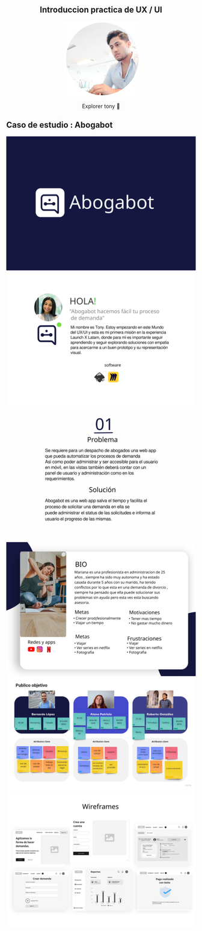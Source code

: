 <h2 style="text-align: center;">Introduccion practica de UX / UI</h2>
<center><img src="img/avatar.png" width="200"></center>
<p style="text-align: center;">Explorer tony 🚀</p>

## Caso de estudio : Abogabot
![Logotipo de Abogabot](img/abogabot.svg)
![sobre el proyecto](img/sobreproyecto.svg)
![El problema](img/problema.svg)
![buyer persona](img/buyerpersona.svg)
![publico objetivo](img/publicoobjetivo.jpg)
![wireframes](img/abogabotwireframe.svg)

